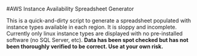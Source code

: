 #AWS Instance Availability Spreadsheet Generator

This is a quick-and-dirty script to generate a spreadsheet populated with instance types available in each region.  It is sloppy and incomplete. Currently only linux instance types are displayed with no pre-installed software (no SQL Server, etc).  **Data has been spot checked but has not been thoroughly verified to be correct.  Use at your own risk.**